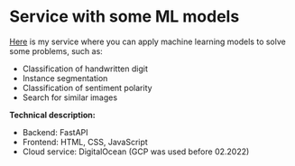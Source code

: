 # Service with some ML models
[Here](https://ivankud.com/) is my service where you can apply machine learning models to solve some problems, such as:
- Classification of handwritten digit
- Instance segmentation
- Classification of sentiment polarity
- Search for similar images

**Technical description:**
- Backend: FastAPI
- Frontend: HTML, CSS, JavaScript
- Cloud service: DigitalOcean (GCP was used before 02.2022)
